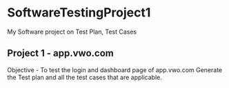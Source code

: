 # SoftwareTestingProject1
My Software project on Test Plan, Test Cases 
## Project 1 - app.vwo.com
Objective - To test the login and dashboard page of app.vwo.com
Generate the Test plan and all the test cases that are applicable.
